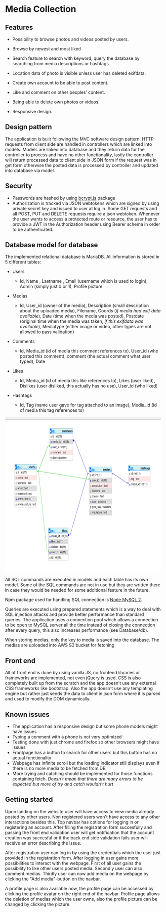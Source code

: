 # Media Collection

## Features

* Possibility to browse photos and videos posted by users.

* Browse by newest and most liked

* Search feature to search with keyword, query the database by searching from media descriptions or hashtags

* Location data of photo is visible unless user has deleted exifdata.

* Create own account to be able to post content.

* Like and comment on other peoples' content.

* Being able to delete own photos or videos.

* Responsive design.

## Design pattern

The application is built following the MVC software design pattern. HTTP requests from client side are handled in
controllers which are linked into models. Models are linked into database and they return data for the controller to
process and have no other functionality, lastly the controller will return processed data to client side in JSON form if
the request was in get form otherwise the posted data is processed by controller and updated into database via model.

## Security

* Passwords are hashed by using [bcrypt.js](https://www.npmjs.com/package/bcryptjs) package
* Authorization is tracked via JSON webtokens which are signed by using private secret key and issued to user at log in.
  Some GET requests and all POST, PUT and DELETE requests require a json webtoken. Whenever the user wants to access a
  protected route or resource, the user has to provide a JWT in the Authorization header using Bearer schema in order to
  be authenticated.

## Database model for database

The implemented relational database is MariaDB. All information is stored in 5 different tables:

* Users
    * Id, Name , Lastname , Email (username which is used to login), Admin (simply just 0 or 1), Profile picture

* Medias
    * Id, User_id (owner of the media), Description (small description about the uploaded media), Filename, Coords (*if
      media had exif data available*), Date (time when the media was posted), Postdate (original time when the media was
      taken, *if this exifdata was available*), Mediatype (either image or video, other types are not allowed to pass
      validation)

* Comments
    * Id, Media_id (id of media this comment references to), User_id (who posted this comment), comment (the actual
      comment what user typed), Date

* Likes
    * Id, Media_id (id of media this like references to), Likes (user liked), Dislikes (user disliked, this actually has
      no use), User_id (who liked)

* Hashtags
    * Id, Tag (name user gave for tag attached to an image), Media_id (id of media this tag references to)

<img src="./DB%20constraints.png" width="800" height="500" alt="db-constraints">

All SQL commands are executed in models and each table has its own model. Some of the SQL commands are not in use but
they are written there in case they would be needed for some additional feature in the future.

Npm package used for handling SQL connection is [Node MySQL 2](https://www.npmjs.com/package/mysql2).

Queries are executed using prepared statements which is a way to deal with SQL injection attacks and provide better
performance than standard queries. The application uses a connection pool which allows a connection to be open to MySQL
server all the time instead of closing the connection after every query, this also increases performance (see
Database/db).

When storing medias, only the key to media is saved into the database. The medias are uploaded into AWS S3 bucket for
fetching.

## Front end

All of front end is done by using vanilla JS, no frontend libraries or frameworks are implemented, not even jQuery is
used. CSS is also completely built up from the scratch and the app doesn't use any external CSS frameworks like
bootstrap. Also the app doesn't use any templating engine but rather just sends the data to client in json form where it
is parsed and used to modify the DOM dynamically.

## Known issues

* The application has a responsive design but some phone models might have issues
* Typing a comment with a phone is not very optimized
* Testing done with just chrome and firefox so other browsers might have issues
* Frontpage has a button to search for other users but this button has no actual functionality
* Webpage has infinite scroll but the loading indicator still displays even if there is no more media to be fetched from
  DB
* More trying and catching should be implemented for those functions containing fetch. *Doesn't mean that there are many
  errors to be expected but more of try and catch wouldn't hurt*

## Getting started

Upon landing on the website user will have access to view media already posted by other users. Non registered users
won't have access to any other interactions besides this. Top navbar has options for logging in or registering an
account. After filling the registration form succesfully and passing the front end validation user will get notification
that the account creation was succesful or if the back end side validation fails user will receive an error describing
the issue.

After registration user can log in by using the credentials which the user just provided in the registration form. After
logging in user gains more possibilities to interact with the webpage. First of all user gains the possibility to like
other users posted media. Secondly user can also comment medias. Thirdly user can now add media on the webpage by
clicking the "Add media"-button on the navbar.

A profile page is also available now, the profile page can be accessed by clicking the profile avatar on the right end
of the navbar. Profile page allows the deletion of medias which the user owns, also the profile picture can be changed
by clicking the picture.







